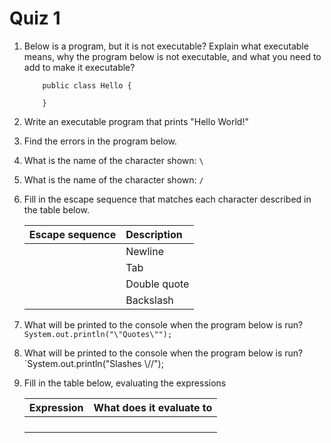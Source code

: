 # Quiz 1

1. Below is a program, but it is not executable? Explain what executable means, why the program below is not executable, and what you need to add to make it executable?
    ```
        public class Hello {

        }
    ```

2. Write an executable program that prints "Hello World!"

3. Find the errors in the program below.

4. What is the name of the character shown: `\`

5. What is the name of the character shown: `/`

6. Fill in the escape sequence that matches each character described in the table below.

    | __Escape sequence__   | __Description__       |
    | :-------------------- | :-------------------- |
    |                       | Newline               |
    |                       | Tab                   |
    |                       | Double quote          |
    |                       | Backslash             |


7. What will be printed to the console when the program below is run?
    `System.out.println("\"Quotes\"");`
8. What will be printed to the console when the program below is run?
    `System.out.println("Slashes \\//");
9. Fill in the table below, evaluating the expressions

    | __Expression__                 | __What does it evaluate to__   |
    |:-----------------------------  | :----------------------------- |
    |                                |                                |
    |                                |                                |
    |                                |                                |
    |                                |                                |
